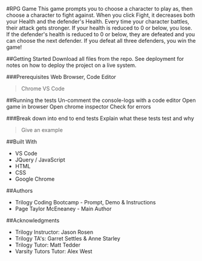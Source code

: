 #RPG Game
This game prompts you to choose a character to play as, then choose a character to fight against. When you click Fight, it decreases both your Health and the defender's Health. Every time your character battles, their attack gets stronger. If your health is reduced to 0 or below, you lose. If the defender's health is reduced to 0 or below, they are defeated and you can choose the next defender. If you defeat all three defenders, you win the game!

##Getting Started
Download all files from the repo.
See deployment for notes on how to deploy the project on a live system.

###Prerequisites
Web Browser, Code Editor

> Chrome
> VS Code

##Running the tests
Un-comment the console-logs with a code editor
Open game in browser
Open chrome inspector
Check for errors

###Break down into end to end tests
Explain what these tests test and why

> Give an example

##Built With
 - VS Code
 - JQuery / JavaScript
 - HTML
 - CSS
 - Google Chrome

##Authors
 - Trilogy Coding Bootcamp - Prompt, Demo & Instructions
 - Page Taylor McEneaney - Main Author

##Acknowledgments
 - Trilogy Instructor: Jason Rosen
 - Trilogy TA's: Garret Settles & Anne Starley
 - Trilogy Tutor: Matt Tedder
 - Varsity Tutors Tutor: Alex West